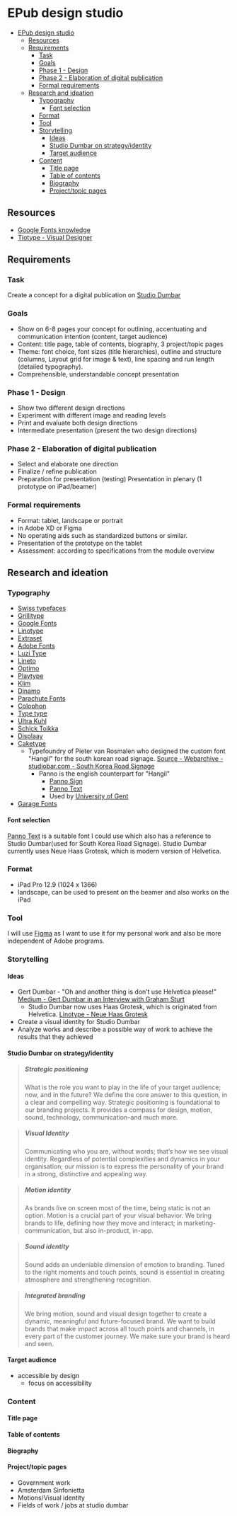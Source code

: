 # EPub design studio

- [EPub design studio](#epub-design-studio)
  - [Resources](#resources)
  - [Requirements](#requirements)
    - [Task](#task)
    - [Goals](#goals)
    - [Phase 1 - Design](#phase-1---design)
    - [Phase 2 - Elaboration of digital publication](#phase-2---elaboration-of-digital-publication)
    - [Formal requirements](#formal-requirements)
  - [Research and ideation](#research-and-ideation)
    - [Typography](#typography)
      - [Font selection](#font-selection)
    - [Format](#format)
    - [Tool](#tool)
    - [Storytelling](#storytelling)
      - [Ideas](#ideas)
      - [Studio Dumbar on strategy/identity](#studio-dumbar-on-strategyidentity)
      - [Target audience](#target-audience)
    - [Content](#content)
      - [Title page](#title-page)
      - [Table of contents](#table-of-contents)
      - [Biography](#biography)
      - [Project/topic pages](#projecttopic-pages)

## Resources

- [Google Fonts knowledge](https://fonts.google.com/knowledge)
- [Tiotype - Visual Designer](https://tiotype.com/)

## Requirements

### Task

Create a concept for a digital publication on [Studio Dumbar](https://studiodumbar.com/)

### Goals

- Show on 6-8 pages your concept for outlining, accentuating and
 communication intention (content, target audience)
- Content: title page, table of contents, biography, 3 project/topic pages
- Theme: font choice, font sizes (title hierarchies), outline and structure (columns,
 Layout grid for image & text), line spacing and run length (detailed typography).
- Comprehensible, understandable concept presentation

### Phase 1 - Design

- Show two different design directions
- Experiment with different image and reading levels
- Print and evaluate both design directions
- Intermediate presentation (present the two design directions)

### Phase 2 - Elaboration of digital publication

- Select and elaborate one direction
- Finalize / refine publication
- Preparation for presentation (testing)
Presentation in plenary (1 prototype on iPad/beamer)

### Formal requirements

- Format: tablet, landscape or portrait
- in Adobe XD or Figma
- No operating aids such as standardized buttons or similar.
- Presentation of the prototype on the tablet
- Assessment: according to specifications from the module overview


## Research and ideation

### Typography

- [Swiss typefaces](https://www.swisstypefaces.com/)
- [Grillitype](https://www.grillitype.com/)
- [Google Fonts](https://fonts.google.com/)
- [Linotype](https://www.linotype.com/)
- [Extraset](https://extraset.ch/)
- [Adobe Fonts](https://fonts.adobe.com/)
- [Luzi Type](https://www.luzi-type.ch/)
- [Lineto](https://lineto.com/)
- [Optimo](https://optimo.ch/)
- [Playtype](https://playtype.com/)
- [Klim](https://klim.co.nz/)
- [Dinamo](https://abcdinamo.com/)
- [Parachute Fonts](https://parachutefonts.com/)
- [Colophon](https://www.colophon-foundry.org/)
- [Type type](https://typetype.org/)
- [Ultra Kuhl](https://ultra-kuhl.com/)
- [Schick Toikka](https://www.schick-toikka.com/)
- [Displaay](https://displaay.net/)
- [Caketype](https://www.caketype.com/)
  - Typefoundry of Pieter van Rosmalen who designed the custom font "Hangil" for the south korean road signage. [Source - Webarchive - studiobar.com - South Korea Road Signage](https://web.archive.org/web/20130424134919/http://studiodumbar.com/work/south-korean-road-signage)
    - Panno is the english counterpart for "Hangil"
      - [Panno Sign](https://fonts.adobe.com/fonts/panno-sign)
      - [Panno Text](https://fonts.adobe.com/fonts/panno-text)
      - Used by [University of Gent](https://www.ugent.be/)
- [Garage Fonts](https://garagefonts.com/)

#### Font selection

[Panno Text](https://fonts.adobe.com/fonts/panno-text) is a suitable font I could use which also has a reference to Studio Dumbar(used for South Korea Road Signage).
Studio Dumbar currently uses Neue Haas Grotesk, which is modern version of Helvetica.

### Format

- iPad Pro 12.9 (1024 x 1366)
- landscape, can be used to present on the beamer and also works on the iPad

### Tool

I will use <u>Figma</u> as I want to use it for my personal work and also be more independent of Adobe programs.

### Storytelling

#### Ideas

- Gert Dumbar - "Oh and another thing is don’t use Helvetica please!" [Medium - Gert Dumbar in an Interview with Graham Sturt](https://medium.com/dutch-design-heroes/dutch-design-heroes-gert-dumbar-17cde989261d)
  - Studio Dumbar now uses Haas Grotesk, which is originated from Helvetica. [Linotype - Neue Haas Grotesk](https://www.linotype.com/de/6598/neue-haas-grotesk.html)
- Create a visual identity for Studio Dumbar
- Analyze works and describe a possible way of work to achieve the results that they achieved

#### Studio Dumbar on strategy/identity

> ##### Strategic positioning
> What is the role you want to play in the life of your target audience; now, and in the future? We define the core answer to this question, in a clear and compelling way. Strategic positioning is foundational to our branding projects. It provides a compass for design, motion, sound, technology, communication–and much more.

> ##### Visual Identity
> Communicating who you are, without words; that’s how we see visual identity. Regardless of potential complexities and dynamics in your organisation; our mission is to express the personality of your brand in a strong, distinctive and appealing way. 

> ##### Motion identity
> As brands live on screen most of the time, being static is not an option. Motion is a crucial part of your visual behavior. We bring brands to life, defining how they move and interact; in marketing-communication, but also in-product, in-app.

> ##### Sound identity
> Sound adds an undeniable dimension of emotion to branding. Tuned to the right moments and touch points, sound is essential in creating atmosphere and strengthening recognition.

> ##### Integrated branding
> We bring motion, sound and visual design together to create a dynamic, meaningful and future-focused brand. We want to build brands that make impact across all touch points and channels, in every part of the customer journey. We make sure your brand is heard and seen.

#### Target audience

- accessible by design
  - focus on accessibility

### Content

#### Title page

#### Table of contents

#### Biography


#### Project/topic pages

- Government work
- Amsterdam Sinfonietta
- Motions/Visual identity
- Fields of work / jobs at studio dumbar